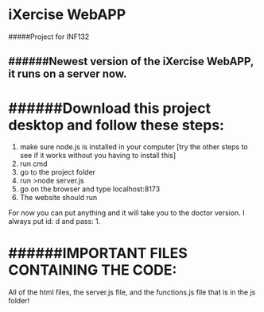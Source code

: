 # iXercise WebAPP
#####Project for INF132

######Newest version of the iXercise WebAPP, it runs on a server now.
---
######Download this project desktop and follow these steps:
======
1. make sure node.js is installed in your computer [try the other steps to see if it works without you having to install this]
2. run cmd
3. go to the project folder
4. run >node server.js
5. go on the browser and type localhost:8173
6. The website should run

For now you can put anything and it will take you to the doctor version. 
I always put id: d and pass: 1.

######IMPORTANT FILES CONTAINING THE CODE: 
======
All of the html files, the server.js file, and the functions.js file that is in the js folder!

